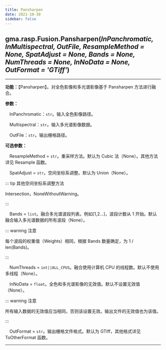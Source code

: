 ```yaml
---
title: Pansharpen
date: 2021-10-30
sidebar: false
---
```


## gma.rasp.Fusion.**Pansharpen**(*InPanchromatic, InMultispectral, OutFile, ResampleMethod = None, SpatAdjust = None, Bands = None, NumThreads = None, InNoData = None, OutFormat = 'GTiff'*)

---

**功能：**【Pansharpen】。对全色影像和多光谱影像基于 Pansharpen 方法进行融合。

**参数：** 

&emsp;InPanchromatic：`str`。输入全色影像路径。

&emsp;Multispectral：`str`。输入多光谱影像数据。

&emsp;OutFile：`str`。输出栅格路径。

**可选参数：** 

&emsp;ResampleMethod = `str`。重采样方法。默认为 Cubic 法（None）。其他方法详见 Resample 函数。

&emsp;SpatAdjust = `str`。空间坐标系调整。默认为 Union（None）。

::: tip 其他空间坐标系调整方法

Intersection，NoneWithoutWarning。

:::

&emsp;Bands = `list`。融合多光谱波段列表。例如[1,2...]，波段计数从 1 开始。默认融合输入多光谱数据的所有波段（None）。

::: warning 注意

每个波段的权重值（Weights）相同，根据 Bands 数量确定，为 1 / len(Bands)。

:::

&emsp;NumThreads = `int||ALL_CPUS`。融合使用计算机 CPU 的线程数。默认不使用多线程（None）。

&emsp;InNoData = `float`。全色和多光谱影像的无效值。默认不设置无效值（None）。

::: warning 注意

所有输入数据的无效值应当相同，否则该设置无效。输出文件的无效值也为该值。

:::

&emsp;OutFormat = `str`。输出栅格文件格式。默认为 GTiff，其他格式详见 ToOtherFormat 函数。

---

